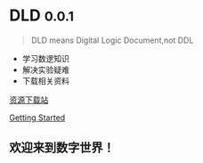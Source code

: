 # DLD <small>0.0.1</small>

> DLD means Digital Logic Document,not DDL

- 学习数逻知识
- 解决实验疑难
- 下载相关资料

[资源下载站](/reference)

[Getting Started](#写在前面)

## 欢迎来到数字世界！